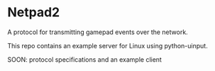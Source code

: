 Netpad2
=======
A protocol for transmitting gamepad events over the network.

This repo contains an example server for Linux using python-uinput.

SOON: protocol specifications and an example client
